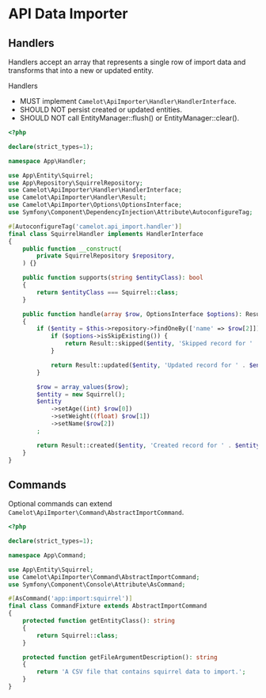 API Data Importer
=================

Handlers
--------

Handlers accept an array that represents a single row of import data and
transforms that into a new or updated entity.

Handlers 
  - MUST implement `Camelot\ApiImporter\Handler\HandlerInterface`.
  - SHOULD NOT persist created or updated entities.
  - SHOULD NOT call EntityManager::flush() or EntityManager::clear().

```php 
<?php

declare(strict_types=1);

namespace App\Handler;

use App\Entity\Squirrel;
use App\Repository\SquirrelRepository;
use Camelot\ApiImporter\Handler\HandlerInterface;
use Camelot\ApiImporter\Handler\Result;
use Camelot\ApiImporter\Options\OptionsInterface;
use Symfony\Component\DependencyInjection\Attribute\AutoconfigureTag;

#[AutoconfigureTag('camelot.api_import.handler')]
final class SquirrelHandler implements HandlerInterface
{
    public function __construct(
        private SquirrelRepository $repository,
    ) {}

    public function supports(string $entityClass): bool
    {
        return $entityClass === Squirrel::class;
    }

    public function handle(array $row, OptionsInterface $options): Result
    {
        if ($entity = $this->repository->findOneBy(['name' => $row[2]])) {
            if ($options->isSkipExisting()) {
                return Result::skipped($entity, 'Skipped record for ' . $entity->getName());
            }

            return Result::updated($entity, 'Updated record for ' . $entity->getName());
        }

        $row = array_values($row);
        $entity = new Squirrel();
        $entity
            ->setAge((int) $row[0])
            ->setWeight((float) $row[1])
            ->setName($row[2])
        ;

        return Result::created($entity, 'Created record for ' . $entity->getName());
    }
}
```

Commands
--------

Optional commands can extend `Camelot\ApiImporter\Command\AbstractImportCommand`.

```php
<?php

declare(strict_types=1);

namespace App\Command;

use App\Entity\Squirrel;
use Camelot\ApiImporter\Command\AbstractImportCommand;
use Symfony\Component\Console\Attribute\AsCommand;

#[AsCommand('app:import:squirrel')]
final class CommandFixture extends AbstractImportCommand
{
    protected function getEntityClass(): string
    {
        return Squirrel::class;
    }

    protected function getFileArgumentDescription(): string
    {
        return 'A CSV file that contains squirrel data to import.';
    }
}
```
